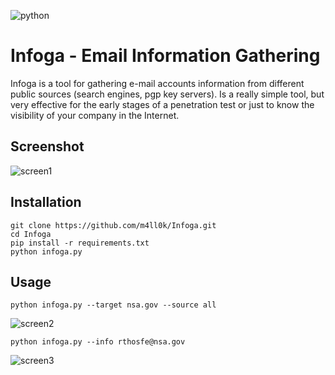 ![python](https://img.shields.io/badge/python-2.7-brightgreen.svg)
# Infoga - Email Information Gathering
Infoga is a tool for gathering e-mail accounts information from different public sources (search engines, pgp key servers). Is a really simple tool, but very effective for the early stages of a penetration test or just to know the visibility of your company in the Internet.

## Screenshot
![screen1](https://i.imgur.com/2mQHewp.png)

## Installation
```
git clone https://github.com/m4ll0k/Infoga.git
cd Infoga
pip install -r requirements.txt
python infoga.py
```
## Usage
`python infoga.py --target nsa.gov --source all`

![screen2](https://i.imgur.com/GQdhkvy.png)

`python infoga.py --info rthosfe@nsa.gov`

![screen3](https://i.imgur.com/1fjR90E.png)
